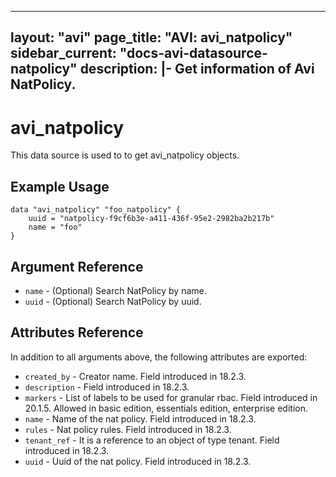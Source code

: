 <!--
    Copyright 2021 VMware, Inc.
    SPDX-License-Identifier: Mozilla Public License 2.0
-->
---
layout: "avi"
page_title: "AVI: avi_natpolicy"
sidebar_current: "docs-avi-datasource-natpolicy"
description: |-
  Get information of Avi NatPolicy.
---

# avi_natpolicy

This data source is used to to get avi_natpolicy objects.

## Example Usage

```hcl
data "avi_natpolicy" "foo_natpolicy" {
    uuid = "natpolicy-f9cf6b3e-a411-436f-95e2-2982ba2b217b"
    name = "foo"
}
```

## Argument Reference

* `name` - (Optional) Search NatPolicy by name.
* `uuid` - (Optional) Search NatPolicy by uuid.

## Attributes Reference

In addition to all arguments above, the following attributes are exported:

* `created_by` - Creator name. Field introduced in 18.2.3.
* `description` - Field introduced in 18.2.3.
* `markers` - List of labels to be used for granular rbac. Field introduced in 20.1.5. Allowed in basic edition, essentials edition, enterprise edition.
* `name` - Name of the nat policy. Field introduced in 18.2.3.
* `rules` - Nat policy rules. Field introduced in 18.2.3.
* `tenant_ref` - It is a reference to an object of type tenant. Field introduced in 18.2.3.
* `uuid` - Uuid of the nat policy. Field introduced in 18.2.3.


